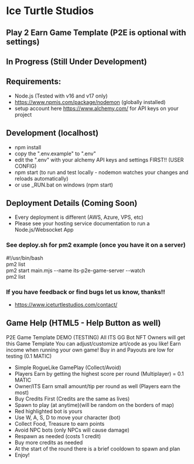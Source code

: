 # Ice Turtle Studios 


## Play 2 Earn Game Template (P2E is optional with settings)


## In Progress (Still Under Development)   

## Requirements:
- Node.js (Tested with v16 and v17 only)
- https://www.npmjs.com/package/nodemon (globally installed)
- setup account here https://www.alchemy.com/ for API keys on your project

## Development (localhost)   
- npm install
- copy the ".env.example" to ".env"
- edit the ".env" with your alchemy API keys and settings FIRST!! (USER CONFIG) 
- npm start (to run and test locally - nodemon watches your changes and reloads automatically)  
- or use _RUN.bat on windows (npm start)

## Deployment Details (Coming Soon)  
- Every deployment is different (AWS, Azure, VPS, etc)  
- Please see your hosting service documentation to run a Node.js/Websocket App  

### See deploy.sh for pm2 example (once you have it on a server)  
#!/usr/bin/bash  
pm2 list  
pm2 start main.mjs --name its-p2e-game-server --watch  
pm2 list  

### If you have feedback or find bugs let us know, thanks!!
- https://www.iceturtlestudios.com/contact/


## Game Help (HTML5 - Help Button as well)

P2E Game Template DEMO (TESTING)
All ITS GG Bot NFT Owners will get this Game Template
You can adjust/customize art/code as you like!
Earn income when running your own game!
Buy in and Payouts are low for testing (0.1 MATIC)

- Simple RogueLike GamePlay (Collect/Avoid)
- Players Earn by getting the highest score per round (Multiplayer) = 0.1 MATIC
- Owner/ITS Earn small amount/tip per round as well (Players earn the most)
- Buy Credits First (Credits are the same as lives)
- Spawn to play (at anytime)(will be random on the borders of map)
- Red highlighted bot is yours
- Use W, A, S, D to move your character (bot)
- Collect Food, Treasure to earn points
- Avoid NPC bots (only NPCs will cause damage)
- Respawn as needed (costs 1 credit)
- Buy more credits as needed
- At the start of the round there is a brief cooldown to spawn and plan
- Enjoy!
